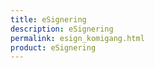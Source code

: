 ```yaml
---
title: eSignering
description: eSignering
permalink: esign_komigang.html
product: eSignering
---
```


